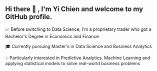 ## Hi there 👋 , I'm Yi Chien and welcome to my GitHub profile.
    
 📈 Before switching to Data Science, I'm a proprietary trader who got a Bachelor's Degree in Economics and Finance
 
 🎓 Currently pursuing Master's in Data Science and Business Analytics  
 
 💡 Particularly interested in Predictive Analytics, Machine Learning and applying statistical models to solve real-world business problems 

<!--
**yccho97/yccho97** is a ✨ _special_ ✨ repository because its `README.md` (this file) appears on your GitHub profile.

Here are some ideas to get you started:

- 🔭 I’m currently working on ...
- 🌱 I’m currently learning ...
- 👯 I’m looking to collaborate on ...
- 🤔 I’m looking for help with ...
- 💬 Ask me about ...
- 📫 How to reach me: ...
- 😄 Pronouns: ...
- ⚡ Fun fact: ...
-->
